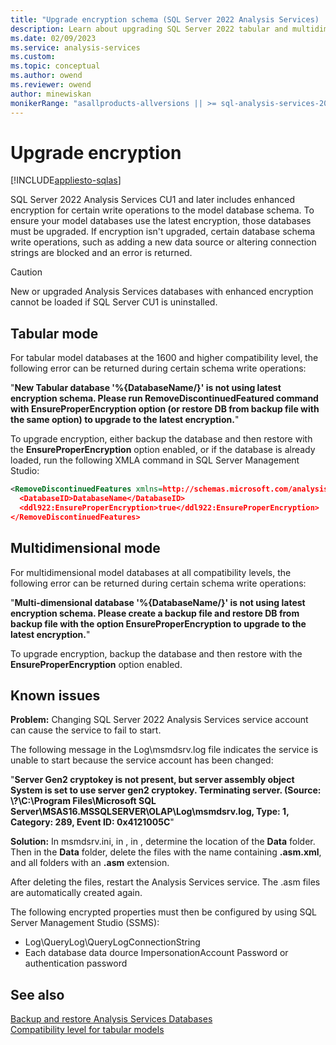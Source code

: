 ```yaml
---
title: "Upgrade encryption schema (SQL Server 2022 Analysis Services) | Microsoft Docs"
description: Learn about upgrading SQL Server 2022 tabular and multidimensional databases to the latest encryption.  
ms.date: 02/09/2023
ms.service: analysis-services
ms.custom:
ms.topic: conceptual
ms.author: owend
ms.reviewer: owend
author: minewiskan
monikerRange: "asallproducts-allversions || >= sql-analysis-services-2022"
---
```

# Upgrade encryption

[!INCLUDE[appliesto-sqlas](../includes/appliesto-sqlas.md)]

SQL Server 2022 Analysis Services CU1 and later includes enhanced encryption for certain write operations to the model database schema. To ensure your model databases use the latest encryption, those databases must be upgraded. If encryption isn't upgraded, certain database schema write operations, such as adding a new data source or altering connection strings are blocked and an error is returned.

> [!CAUTION]
> New or upgraded Analysis Services databases with enhanced encryption cannot be loaded if SQL Server CU1 is uninstalled.

## Tabular mode

For tabular model databases at the 1600 and higher compatibility level, the following error can be returned during certain schema write operations:

"**New Tabular database '%{DatabaseName/}' is not using latest encryption schema. Please run RemoveDiscontinuedFeatured command with EnsureProperEncryption option (or restore DB from backup file with the same option) to upgrade to the latest encryption.**"

To upgrade encryption, either backup the database and then restore with the **EnsureProperEncryption** option enabled, or if the database is already loaded, run the following XMLA command in SQL Server Management Studio:

```xml
<RemoveDiscontinuedFeatures xmlns=http://schemas.microsoft.com/analysisservices/2003/engine xmlns:ddl922=http://schemas.microsoft.com/analysisservices/2022/engine/922>
  <DatabaseID>DatabaseName</DatabaseID>
  <ddl922:EnsureProperEncryption>true</ddl922:EnsureProperEncryption>
</RemoveDiscontinuedFeatures>

```

## Multidimensional mode

For multidimensional model databases at all compatibility levels, the following error can be returned during certain schema write operations:

"**Multi-dimensional database '%{DatabaseName/}' is not using latest encryption schema. Please create a backup file and restore DB from backup file with the option EnsureProperEncryption to upgrade to the latest encryption.**"

To upgrade encryption, backup the database and then restore with the **EnsureProperEncryption** option enabled.

## Known issues

**Problem:** Changing SQL Server 2022 Analysis Services service account can cause the service to fail to start.

The following message in the Log\msmdsrv.log file indicates the service is unable to start because the service account has been changed:

"**Server Gen2 cryptokey is not present, but server assembly object System is set to use server gen2 cryptokey. Terminating server. (Source: \\?\C:\Program Files\Microsoft SQL Server\MSAS16.MSSQLSERVER\OLAP\Log\msmdsrv.log, Type: 1, Category: 289, Event ID: 0x4121005C**"

**Solution:** In msmdsrv.ini, in <ConfigurationSettings>, in <DataDir>, determine the location of the **Data** folder. Then in the **Data** folder, delete the files with the name containing **.asm.xml**, and all folders with an **.asm** extension.

After deleting the files, restart the Analysis Services service. The .asm files are automatically created again.

The following encrypted properties must then be configured by using SQL Server Management Studio (SSMS):

- Log\QueryLog\QueryLogConnectionString 
- Each database data dource ImpersonationAccount Password or authentication password

## See also

[Backup and restore Analysis Services Databases](../multidimensional-models/backup-and-restore-of-analysis-services-databases.md)  
[Compatibility level for tabular models](../tabular-models/compatibility-level-for-tabular-models-in-analysis-services.md)  

